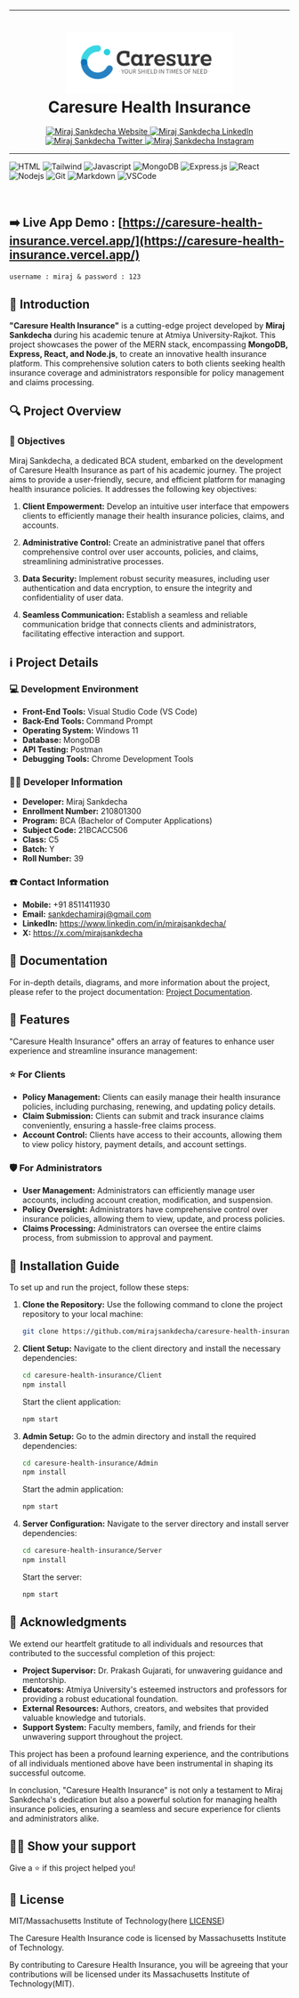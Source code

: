 
---
<h1 align="center">
  <a href="https://caresure-health-insurance.vercel.app/" target="_blank">
    <img src="https://github.com/mirajsankdecha/Caresure-Health-Insurance/blob/development/Client/src/image/Logo-2.png" alt="Caresure Health Insurance" width="300">
  </a>
  <br>
  Caresure Health Insurance
</h1>

<p align="center">
  <a href="https://miraj-sankdecha.vercel.app/" target="_blank">
    <img src="https://img.shields.io/badge/Website-DC143C?style=for-the-badge&logo=medium&logoColor=white" alt="Miraj Sankdecha Website" />
  </a>
  <a href="https://www.linkedin.com/in/mirajsankdecha/" target="_blank">
    <img src="https://img.shields.io/badge/LinkedIn-0077B5?style=for-the-badge&logo=linkedin&logoColor=white" alt="Miraj Sankdecha LinkedIn" />
  </a>
  <a href="https://twitter.com/mirajsankdecha" target="_blank">
    <img src="https://img.shields.io/badge/Twitter-1DA1F2?style=for-the-badge&logo=twitter&logoColor=white" alt="Miraj Sankdecha Twitter" />
  </a>
  <a href="https://www.instagram.com/mirajgajjar731/?igshid=MzNlNGNkZWQ4Mg%3D%3D" target="_blank">
    <img src="https://img.shields.io/badge/Instagram-fe4164?style=for-the-badge&logo=instagram&logoColor=white" alt="Miraj Sankdecha Instagram" />
  </a> 
</p>

---


![HTML](https://img.shields.io/badge/HTML5-E34F26?style=for-the-badge&logo=html5&logoColor=white)
![Tailwind](https://img.shields.io/badge/Tailwind_CSS-092749?style=for-the-badge&logo=tailwindcss&logoColor=06B6D4&labelColor=000000)
![Javascript](https://img.shields.io/badge/Javascript-F0DB4F?style=for-the-badge&labelColor=black&logo=javascript&logoColor=F0DB4F)
![MongoDB](https://img.shields.io/badge/MongoDB-4EA94B?style=for-the-badge&logo=mongodb&logoColor=white)
![Express.js](https://img.shields.io/badge/Express.js-000000?style=for-the-badge&logo=express&logoColor=white)
![React](https://img.shields.io/badge/-React-61DBFB?style=for-the-badge&labelColor=black&logo=react&logoColor=61DBFB)
![Nodejs](https://img.shields.io/badge/Nodejs-3C873A?style=for-the-badge&labelColor=black&logo=node.js&logoColor=3C873A)
![Git](https://img.shields.io/badge/Git-F05032?style=for-the-badge&logo=git&logoColor=white)
![Markdown](https://img.shields.io/badge/Markdown-000000?style=for-the-badge&logo=markdown&logoColor=white)
![VSCode](https://img.shields.io/badge/Visual_Studio-0078d7?style=for-the-badge&logo=visual%20studio&logoColor=white)

<br>

## :arrow_right: **Live App Demo** : [https://caresure-health-insurance.vercel.app/](https://caresure-health-insurance.vercel.app/)

`username : miraj & password : 123`

## :pencil: Introduction

**"Caresure Health Insurance"** is a cutting-edge project developed by **Miraj Sankdecha** during his academic tenure at Atmiya University-Rajkot. This project showcases the power of the MERN stack, encompassing **MongoDB, Express, React, and Node.js**, to create an innovative health insurance platform. This comprehensive solution caters to both clients seeking health insurance coverage and administrators responsible for policy management and claims processing.

## :mag: Project Overview

### :dart: Objectives

Miraj Sankdecha, a dedicated BCA student, embarked on the development of Caresure Health Insurance as part of his academic journey. The project aims to provide a user-friendly, secure, and efficient platform for managing health insurance policies. It addresses the following key objectives:

1. **Client Empowerment:** Develop an intuitive user interface that empowers clients to efficiently manage their health insurance policies, claims, and accounts.

2. **Administrative Control:** Create an administrative panel that offers comprehensive control over user accounts, policies, and claims, streamlining administrative processes.

3. **Data Security:** Implement robust security measures, including user authentication and data encryption, to ensure the integrity and confidentiality of user data.

4. **Seamless Communication:** Establish a seamless and reliable communication bridge that connects clients and administrators, facilitating effective interaction and support.

## :information_source: Project Details

### :computer: Development Environment

- **Front-End Tools:** Visual Studio Code (VS Code)
- **Back-End Tools:** Command Prompt
- **Operating System:** Windows 11
- **Database:** MongoDB
- **API Testing:** Postman
- **Debugging Tools:** Chrome Development Tools

### :man_technologist: Developer Information

- **Developer:** Miraj Sankdecha
- **Enrollment Number:** 210801300
- **Program:** BCA (Bachelor of Computer Applications)
- **Subject Code:** 21BCACC506
- **Class:** C5
- **Batch:** Y
- **Roll Number:** 39

### :phone: Contact Information

- **Mobile:** +91 8511411930
- **Email:** sankdechamiraj@gmail.com
- **LinkedIn:** https://www.linkedin.com/in/mirajsankdecha/
- **X:** https://x.com/mirajsankdecha

## :open_book: Documentation

For in-depth details, diagrams, and more information about the project, please refer to the project documentation: [Project Documentation](https://drive.google.com/file/d/1E0KLef9Bt3so6yYojQrHa3scCIVg3G-h/view?usp=sharing).

## :rocket: Features

"Caresure Health Insurance" offers an array of features to enhance user experience and streamline insurance management:

### :star: For Clients

- **Policy Management:** Clients can easily manage their health insurance policies, including purchasing, renewing, and updating policy details.
- **Claim Submission:** Clients can submit and track insurance claims conveniently, ensuring a hassle-free claims process.
- **Account Control:** Clients have access to their accounts, allowing them to view policy history, payment details, and account settings.

### :shield: For Administrators

- **User Management:** Administrators can efficiently manage user accounts, including account creation, modification, and suspension.
- **Policy Oversight:** Administrators have comprehensive control over insurance policies, allowing them to view, update, and process policies.
- **Claims Processing:** Administrators can oversee the entire claims process, from submission to approval and payment.

## :wrench: Installation Guide

To set up and run the project, follow these steps:

1. **Clone the Repository:** Use the following command to clone the project repository to your local machine:

   ```bash
   git clone https://github.com/mirajsankdecha/caresure-health-insurance.git
   ```

2. **Client Setup:** Navigate to the client directory and install the necessary dependencies:

   ```bash
   cd caresure-health-insurance/Client
   npm install
   ```

   Start the client application:

   ```bash
   npm start
   ```

3. **Admin Setup:** Go to the admin directory and install the required dependencies:

   ```bash
   cd caresure-health-insurance/Admin
   npm install
   ```

   Start the admin application:

   ```bash
   npm start
   ```

4. **Server Configuration:** Navigate to the server directory and install server dependencies:

   ```bash
   cd caresure-health-insurance/Server
   npm install
   ```

   Start the server:

   ```bash
   npm start
   ```

## :handshake: Acknowledgments

We extend our heartfelt gratitude to all individuals and resources that contributed to the successful completion of this project:

- **Project Supervisor:** Dr. Prakash Gujarati, for unwavering guidance and mentorship.
- **Educators:** Atmiya University's esteemed instructors and professors for providing a robust educational foundation.
- **External Resources:** Authors, creators, and websites that provided valuable knowledge and tutorials.
- **Support System:** Faculty members, family, and friends for their unwavering support throughout the project.

This project has been a profound learning experience, and the contributions of all individuals mentioned above have been instrumental in shaping its successful outcome.

In conclusion, "Caresure Health Insurance" is not only a testament to Miraj Sankdecha's dedication but also a powerful solution for managing health insurance policies, ensuring a seamless and secure experience for clients and administrators alike.

## :man_astronaut: Show your support

Give a ⭐️ if this project helped you!

## :page_facing_up: License

MIT/Massachusetts Institute of Technology(here [LICENSE](https://github.com/mirajsankdecha/Caresure-Health-Insurance/blob/development/LICENSE))

The Caresure Health Insurance code is licensed by Massachusetts Institute of Technology.

By contributing to Caresure Health Insurance, you will be agreeing that your contributions will be licensed under its Massachusetts Institute of Technology(MIT).
